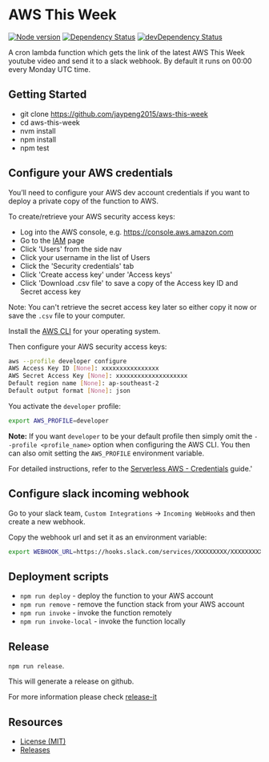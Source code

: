 # AWS This Week

[![Node version](https://img.shields.io/badge/node-_8.10.0-green.svg?style=flat)](http://nodejs.org/download/)
[![Dependency Status](https://david-dm.org/jaypeng2015/aws-this-week/status.svg)](https://david-dm.org/jaypeng2015/aws-this-week)
[![devDependency Status](https://david-dm.org/jaypeng2015/aws-this-week/dev-status.svg)](https://david-dm.org/jaypeng2015/aws-this-week?type=dev)

A cron lambda function which gets the link of the latest AWS This Week youtube video and send it to a slack webhook.
By default it runs on 00:00 every Monday UTC time.

## Getting Started

* git clone https://github.com/jaypeng2015/aws-this-week
* cd aws-this-week
* nvm install
* npm install
* npm test

## Configure your AWS credentials

You’ll need to configure your AWS dev account credentials if you want to deploy a private copy of the function to AWS.

To create/retrieve your AWS security access keys:

* Log into the AWS console, e.g. https://console.aws.amazon.com
* Go to the [IAM](https://console.aws.amazon.com/iam/home) page
* Click 'Users' from the side nav
* Click your username in the list of Users
* Click the 'Security credentials' tab
* Click 'Create access key' under 'Access keys'
* Click 'Download .csv file' to save a copy of the Access key ID and Secret access key

Note: You can't retrieve the secret access key later so either copy it now or save the `.csv` file to your computer.

Install the [AWS CLI](http://docs.aws.amazon.com/cli/latest/userguide/installing.html) for your operating system.

Then configure your AWS security access keys:

```sh
aws --profile developer configure
AWS Access Key ID [None]: xxxxxxxxxxxxxxxx
AWS Secret Access Key [None]: xxxxxxxxxxxxxxxxxxxx
Default region name [None]: ap-southeast-2
Default output format [None]: json
```

You activate the `developer` profile:

```sh
export AWS_PROFILE=developer
```

**Note:** If you want `developer` to be your default profile then simply omit the `--profile <profile_name>` option when configuring the AWS CLI. You then can also omit setting the `AWS_PROFILE` environment variable.

For detailed instructions, refer to the [Serverless AWS - Credentials](https://serverless.com/framework/docs/providers/aws/guide/credentials/) guide.'

## Configure slack incoming webhook

Go to your slack team, `Custom Integrations` -> `Incoming WebHooks` and then create a new webhook.

Copy the webhook url and set it as an environment variable:

```sh
export WEBHOOK_URL=https://hooks.slack.com/services/XXXXXXXXX/XXXXXXXXX/xxxxxxxxxx
```

## Deployment scripts

* `npm run deploy` - deploy the function to your AWS account
* `npm run remove` - remove the function stack from your AWS account
* `npm run invoke` - invoke the function remotely
* `npm run invoke-local` - invoke the function locally

## Release

`npm run release`.

This will generate a release on github.

For more information please check [release-it](https://github.com/bpro/release-it)

## Resources

* [License (MIT)][license]
* [Releases][releases]

[license]: ./LICENSE
[releases]: https://github.com/jaypeng2015/aws-this-week/releases
